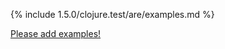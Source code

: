 {% include 1.5.0/clojure.test/are/examples.md %}

[Please add examples!](https://github.com/arrdem/grimoire/edit/master/_includes/1.6.0/clojure.test/are/examples.md)

